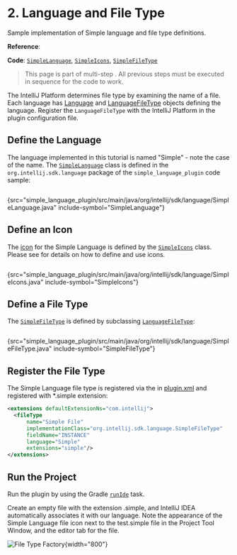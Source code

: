 <!-- Copyright 2000-2025 JetBrains s.r.o. and contributors. Use of this source code is governed by the Apache 2.0 license. -->

# 2. Language and File Type

<link-summary>Sample implementation of Simple language and file type definitions.</link-summary>

<tldr>

**Reference**: [](registering_file_type.md)

**Code**: [`SimpleLanguage`](%gh-sdk-samples-master%/simple_language_plugin/src/main/java/org/intellij/sdk/language/SimpleLanguage.java),
[`SimpleIcons`](%gh-sdk-samples-master%/simple_language_plugin/src/main/java/org/intellij/sdk/language/SimpleIcons.java),
[`SimpleFileType`](%gh-sdk-samples-master%/simple_language_plugin/src/main/java/org/intellij/sdk/language/SimpleFileType.java)

</tldr>

<snippet id="custom_language_tutorial_header">

> This page is part of multi-step [](custom_language_support_tutorial.md).
> All previous steps must be executed in sequence for the code to work.

</snippet>

The IntelliJ Platform determines file type by examining the name of a file.
Each language has [Language](%gh-ic%/platform/core-api/src/com/intellij/lang/Language.java) and [LanguageFileType](%gh-ic%/platform/core-api/src/com/intellij/openapi/fileTypes/LanguageFileType.java) objects defining the language.
Register the `LanguageFileType` with the IntelliJ Platform in the plugin configuration file.

## Define the Language

The language implemented in this tutorial is named "Simple" - note the case of the name.
The [`SimpleLanguage`](%gh-sdk-samples-master%/simple_language_plugin/src/main/java/org/intellij/sdk/language/SimpleLanguage.java) class is defined in the `org.intellij.sdk.language` package of the `simple_language_plugin` code sample:

```java
```
{src="simple_language_plugin/src/main/java/org/intellij/sdk/language/SimpleLanguage.java" include-symbol="SimpleLanguage"}

## Define an Icon

The [icon](%gh-sdk-samples-master%/simple_language_plugin/src/main/resources/icons/jar-gray.png) for the Simple Language is defined by the
[`SimpleIcons`](%gh-sdk-samples-master%/simple_language_plugin/src/main/java/org/intellij/sdk/language/SimpleIcons.java) class.
Please see [](icons.md) for details on how to define and use icons.

```java
```
{src="simple_language_plugin/src/main/java/org/intellij/sdk/language/SimpleIcons.java" include-symbol="SimpleIcons"}

## Define a File Type

The [`SimpleFileType`](%gh-sdk-samples-master%/simple_language_plugin/src/main/java/org/intellij/sdk/language/SimpleFileType.java) is defined by subclassing [`LanguageFileType`](%gh-ic%/platform/core-api/src/com/intellij/openapi/fileTypes/LanguageFileType.java):

```java
```
{src="simple_language_plugin/src/main/java/org/intellij/sdk/language/SimpleFileType.java" include-symbol="SimpleFileType"}

## Register the File Type

The Simple Language file type is registered via the <include from="snippets.topic" element-id="ep"><var name="ep" value="com.intellij.fileType"/></include> in <path>[plugin.xml](plugin_configuration_file.md)</path> and registered with <path>*.simple</path> extension:

```xml
<extensions defaultExtensionNs="com.intellij">
  <fileType
      name="Simple File"
      implementationClass="org.intellij.sdk.language.SimpleFileType"
      fieldName="INSTANCE"
      language="Simple"
      extensions="simple"/>
</extensions>
```

## Run the Project

Run the plugin by using the Gradle [`runIde`](creating_plugin_project.md#running-a-plugin-with-the-runide-gradle-task) task.

Create an empty file with the extension <path>.simple</path>, and IntelliJ IDEA automatically associates it with our language.
Note the appearance of the Simple Language file icon next to the <path>test.simple</path> file in the <control>Project</control> Tool Window, and the editor tab for the file.

![File Type Factory](file_type_factory.png){width="800"}
